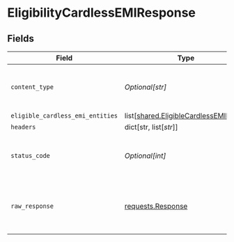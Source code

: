 # EligibilityCardlessEMIResponse


## Fields

| Field                                                                                          | Type                                                                                           | Required                                                                                       | Description                                                                                    |
| ---------------------------------------------------------------------------------------------- | ---------------------------------------------------------------------------------------------- | ---------------------------------------------------------------------------------------------- | ---------------------------------------------------------------------------------------------- |
| `content_type`                                                                                 | *Optional[str]*                                                                                | :heavy_check_mark:                                                                             | HTTP response content type for this operation                                                  |
| `eligible_cardless_emi_entities`                                                               | list[[shared.EligibleCardlessEMIEntity](undefined/models/shared/eligiblecardlessemientity.md)] | :heavy_minus_sign:                                                                             | OK                                                                                             |
| `headers`                                                                                      | dict[str, list[*str*]]                                                                         | :heavy_minus_sign:                                                                             | N/A                                                                                            |
| `status_code`                                                                                  | *Optional[int]*                                                                                | :heavy_check_mark:                                                                             | HTTP response status code for this operation                                                   |
| `raw_response`                                                                                 | [requests.Response](https://requests.readthedocs.io/en/latest/api/#requests.Response)          | :heavy_minus_sign:                                                                             | Raw HTTP response; suitable for custom response parsing                                        |